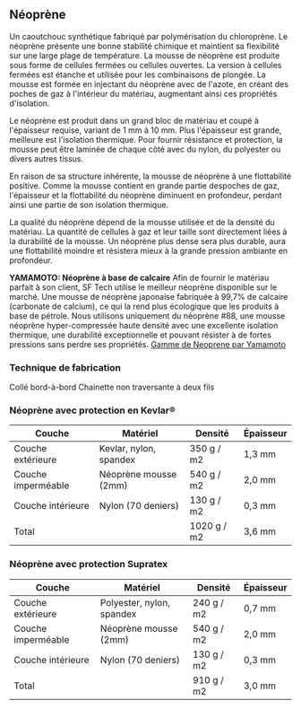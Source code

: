 ## Néoprène

Un caoutchouc synthétique fabriqué par polymérisation du chloroprène. Le néoprène présente une bonne stabilité chimique et maintient sa flexibilité sur une large plage de température. La mousse de néoprène est produite sous forme de cellules fermées ou cellules ouvertes. La version à cellules fermées est étanche et utilisée pour les combinaisons de plongée. La mousse est formée en injectant du néoprène avec de l'azote, en créant des poches de gaz à l'intérieur du matériau, augmentant ainsi ces propriétés d'isolation.

Le néoprène est produit dans un grand bloc de matériau et coupé à l'épaisseur requise, variant de 1 mm à 10 mm. Plus l'épaisseur est grande, meilleure est l'isolation thermique. Pour fournir résistance et protection, la mousse peut être laminée de chaque côté avec du nylon, du polyester ou divers autres tissus.

En raison de sa structure inhérente, la mousse de néoprène à une flottabilité positive. Comme la mousse contient en grande partie despoches de gaz, l'épaisseur et la flottabilité du néoprène diminuent en profondeur, perdant ainsi une partie de son isolation thermique.

La qualité du néoprène dépend de la mousse utilisée et de la densité du matériau. La quantité de cellules à gaz et leur taille sont directement liées à la durabilité de la mousse. Un néoprène plus dense sera plus durable, aura une flottabilité moindre et résistera mieux à la grande pression ambiante en profondeur.

**YAMAMOTO: Néoprène à base de calcaire** Afin de fournir le matériau parfait à son client, SF Tech utilise le meilleur néoprène disponible sur le marché. Une mousse de néoprène japonaise fabriquée à 99,7% de calcaire (carbonate de calcium), ce qui la rend plus écologique que les produits à base de pétrole. Nous utilisons uniquement du néoprène #88, une mousse néoprène hyper-compressée haute densité avec une excellente isolation thermique, une durabilité exceptionnelle et pouvant résister à de fortes pressions sans perdre ses propriétés. [Gamme de Neoprene par Yamamoto](http://www.yamamoto-bio.com/yamamoto_f/materials/rubber_02.html)

### Technique de fabrication
Collé bord-à-bord
Chainette non traversante à deux fils

### Néoprène avec protection en Kevlar®

| Couche             | Matériel               | Densité     | Épaisseur |
| ------------------ | ---------------------- | ----------- | --------- |
| Couche extérieure  | Kevlar, nylon, spandex | 350 g / m2  | 1,3 mm    |
| Couche imperméable | Néoprène mousse (2mm)  | 540 g / m2  | 2,0 mm    |
| Couche intérieure  | Nylon (70 deniers)     | 130 g / m2  | 0,3 mm    |
| Total              |                        | 1020 g / m2 | 3,6 mm    |

### Néoprène avec protection Supratex

| Couche             | Matériel                  | Densité    | Épaisseur |
| ------------------ | ------------------------- | ---------- | --------- |
| Couche extérieure  | Polyester, nylon, spandex | 240 g / m2 | 0,7 mm    |
| Couche imperméable | Néoprène mousse (2mm)     | 540 g / m2 | 2,0 mm    |
| Couche intérieure  | Nylon (70 deniers)        | 130 g / m2 | 0,3 mm    |
| Total              |                           | 910 g / m2 | 3,0 mm    |